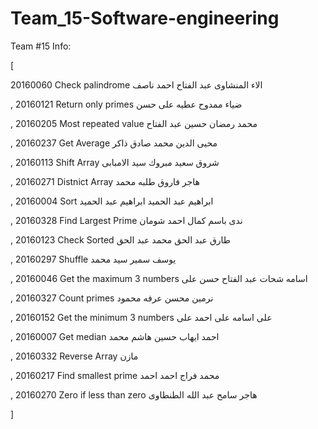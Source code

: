# Team_15-Software-engineering
Team #15 Info: 

[

20160060 Check palindrome الاء المنشاوى عبد الفتاح احمد ناصف

, 20160121 Return only primes ضياء ممدوح عطيه على حسن

, 20160205 Most repeated value محمد رمضان حسين عبد الفتاح

, 20160237 Get Average محيى الدين محمد صادق ذاكر

, 20160113 Shift Array شروق سعيد مبروك سيد الامبابى

, 20160271 Distnict Array هاجر فاروق طلبه محمد

, 20160004 Sort ابراهيم عبد الحميد ابراهيم عبد الحميد

, 20160328 Find Largest Prime ندى باسم كمال احمد شومان

, 20160123 Check Sorted طارق عبد الحق محمد عبد الحق

, 20160297 Shuffle يوسف سمير سيد محمد

, 20160046 Get the maximum 3 numbers اسامه شحات عبد الفتاح حسن على

, 20160327 Count primes نرمين محسن عرفه محمود

, 20160152 Get the minimum 3 numbers على اسامه على احمد على

, 20160007 Get median احمد ايهاب حسين هاشم محمد

, 20160332 Reverse Array مازن

, 20160217 Find smallest prime محمد فراج احمد احمد

, 20160270 Zero if less than zero هاجر سامح عبد الله الطنطاوى

]
